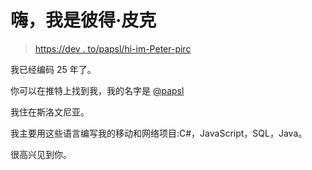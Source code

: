# 嗨，我是彼得·皮克

> [https://dev . to/papsl/hi-im-Peter-pirc](https://dev.to/papsl/hi-im-peter-pirc)

我已经编码 25 年了。

你可以在推特上找到我，我的名字是 [@papsl](https://twitter.com/papsl)

我住在斯洛文尼亚。

我主要用这些语言编写我的移动和网络项目:C#，JavaScript，SQL，Java。

很高兴见到你。